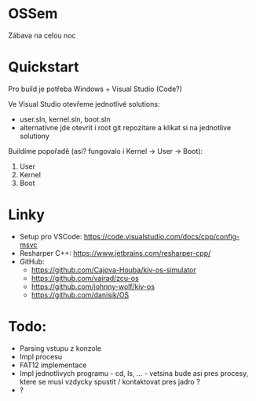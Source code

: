 # OSSem
Zábava na celou noc

# Quickstart
Pro build je potřeba Windows + Visual Studio (Code?)

Ve Visual Studio otevřeme jednotlivé solutions:
 - user.sln, kernel.sln, boot.sln
 - alternativne jde otevrit i root git repozitare a klikat si na jednotlive solutiony

Buildíme popořadě (asi? fungovalo i Kernel -> User -> Boot):

 1. User
 2. Kernel
 3. Boot

# Linky
- Setup pro VSCode: https://code.visualstudio.com/docs/cpp/config-msvc
- Resharper C++: https://www.jetbrains.com/resharper-cpp/
- GitHub:
	- https://github.com/Cajova-Houba/kiv-os-simulator
	- https://github.com/vairad/zcu-os
	- https://github.com/johnny-wolf/kiv-os
	- https://github.com/danisik/OS

# Todo:
- Parsing vstupu z konzole
- Impl procesu
- FAT12 implementace
- Impl jednotlivych programu - cd, ls, ... - vetsina bude asi pres procesy, ktere se musi vzdycky spustit / kontaktovat pres jadro ?
- ?
